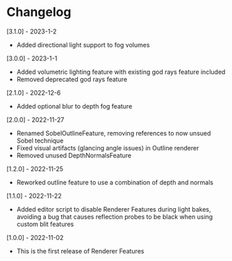 # Changelog
[3.1.0] - 2023-1-2
- Added directional light support to fog volumes

[3.0.0] - 2023-1-1
- Added volumetric lighting feature with existing god rays feature included
- Removed deprecated god rays feature

[2.1.0] - 2022-12-6
- Added optional blur to depth fog feature

[2.0.0] - 2022-11-27
- Renamed SobelOutlineFeature, removing references to now unsued Sobel technique
- Fixed visual artifacts (glancing angle issues) in Outline renderer
- Removed unused DepthNormalsFeature

[1.2.0] - 2022-11-25
- Reworked outline feature to use a combination of depth and normals

[1.1.0] - 2022-11-22
- Added editor script to disable Renderer Features during light bakes, avoiding a bug that causes reflection probes to be black when using custom blit features

[1.0.0] - 2022-11-02
- This is the first release of Renderer Features
